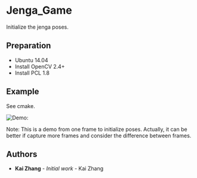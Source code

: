 # Jenga_Game

Initialize the jenga poses.

## Preparation
* Ubuntu 14.04
* Install OpenCV 2.4+
* Install PCL 1.8

## Example
See cmake.

![Demo:](http://github.com/zk8888/Jenga_Game/raw/master/resources/demo.png)



Note: This is a demo from one frame to initialize poses. Actually, it can be 
better if capture more frames and consider the difference between frames.

## Authors
* **Kai Zhang** - *Initial work* - Kai Zhang
